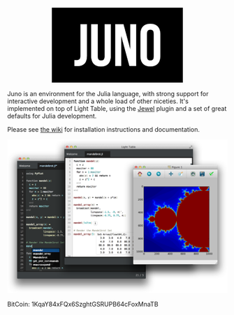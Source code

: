 <p align="center">
  <img src="juno.png" width="300px" style="margin-left:auto;margin-right:auto;" />
</p>

Juno is an environment for the Julia language, with strong support for interactive development and a whole load of other niceties. It's implemented on top of Light Table, using the [Jewel](http://github.com/one-more-minute/Jewel-LT) plugin and a set of great defaults for Julia development.

Please see [the wiki](https://github.com/one-more-minute/Juno-LT/wiki) for installation instructions and documentation.

![Screenshot](screenshot.png)

BitCoin: 1KqaY84xFQx6SzghtGSRUPB64cFoxMnaTB
